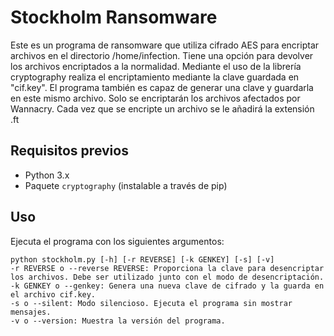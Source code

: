 
# Stockholm Ransomware

Este es un programa de ransomware que utiliza cifrado AES para encriptar archivos en el directorio /home/infection. 
Tiene una opción para devolver los archivos encriptados a la normalidad. Mediante el uso de la librería cryptography
realiza el encriptamiento mediante la clave guardada en "cif.key". El programa también es capaz de generar una clave y guardarla en este mismo 
archivo. Solo se encriptarán los archivos afectados por Wannacry. Cada vez que se encripte un archivo se le añadirá la extensión .ft

## Requisitos previos

- Python 3.x
- Paquete `cryptography` (instalable a través de pip)

## Uso

Ejecuta el programa con los siguientes argumentos:

```
python stockholm.py [-h] [-r REVERSE] [-k GENKEY] [-s] [-v]
-r REVERSE o --reverse REVERSE: Proporciona la clave para desencriptar los archivos. Debe ser utilizado junto con el modo de desencriptación.
-k GENKEY o --genkey: Genera una nueva clave de cifrado y la guarda en el archivo cif.key.
-s o --silent: Modo silencioso. Ejecuta el programa sin mostrar mensajes.
-v o --version: Muestra la versión del programa.
```

